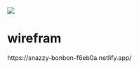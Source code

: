 <a href="https://snazzy-bonbon-f6eb0a.netlify.app/"><img src="img.png"></a>
<h1>wirefram</h1>
https://snazzy-bonbon-f6eb0a.netlify.app/

